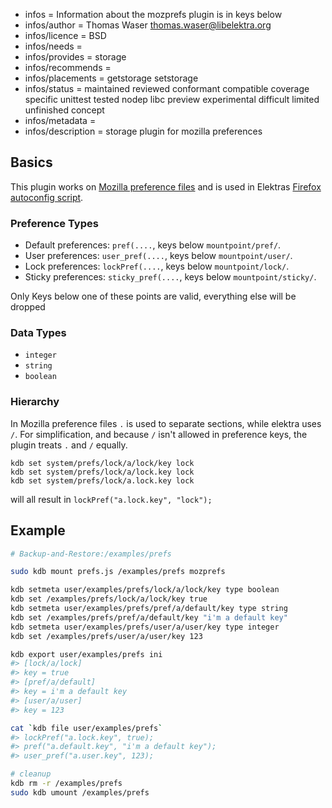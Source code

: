 - infos = Information about the mozprefs plugin is in keys below
- infos/author = Thomas Waser <thomas.waser@libelektra.org>
- infos/licence = BSD
- infos/needs =
- infos/provides = storage
- infos/recommends =
- infos/placements = getstorage setstorage
- infos/status = maintained reviewed conformant compatible coverage specific unittest tested nodep libc preview experimental difficult limited unfinished concept
- infos/metadata =
- infos/description = storage plugin for mozilla preferences

## Basics

This plugin works on [Mozilla preference files](https://developer.mozilla.org/en-US/docs/Mozilla/Preferences/A_brief_guide_to_Mozilla_preferences)
and is used in Elektras [Firefox autoconfig script](autoconfig/README.md).

### Preference Types

- Default preferences: `pref(....`, keys below `mountpoint/pref/`.
- User preferences: `user_pref(....`, keys below `mountpoint/user/`.
- Lock preferences: `lockPref(....`, keys below `mountpoint/lock/`.
- Sticky preferences: `sticky_pref(....`, keys below `mountpoint/sticky/`.

Only Keys below one of these points are valid, everything else will be dropped

### Data Types

- `integer`
- `string`
- `boolean`

### Hierarchy

In Mozilla preference files `.` is used to separate sections, while elektra uses `/`. For simplification, and because `/` isn't allowed in preference keys, the plugin treats `.` and `/` equally. 

    kdb set system/prefs/lock/a/lock/key lock
    kdb set system/prefs/lock/a/lock.key lock
    kdb set system/prefs/lock/a.lock.key lock

will all result in `lockPref("a.lock.key", "lock");`

## Example
```sh
# Backup-and-Restore:/examples/prefs

sudo kdb mount prefs.js /examples/prefs mozprefs

kdb setmeta user/examples/prefs/lock/a/lock/key type boolean
kdb set /examples/prefs/lock/a/lock/key true
kdb setmeta user/examples/prefs/pref/a/default/key type string
kdb set /examples/prefs/pref/a/default/key "i'm a default key"
kdb setmeta user/examples/prefs/user/a/user/key type integer
kdb set /examples/prefs/user/a/user/key 123

kdb export user/examples/prefs ini
#> [lock/a/lock]
#> key = true
#> [pref/a/default]
#> key = i'm a default key
#> [user/a/user]
#> key = 123

cat `kdb file user/examples/prefs`
#> lockPref("a.lock.key", true);
#> pref("a.default.key", "i'm a default key");
#> user_pref("a.user.key", 123);

# cleanup
kdb rm -r /examples/prefs
sudo kdb umount /examples/prefs
```
